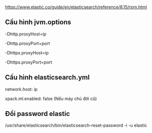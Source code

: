 https://www.elastic.co/guide/en/elasticsearch/reference/8.15/rpm.html

Cấu hình jvm.options
---
-Dhttp.proxyHost=ip

-Dhttp.proxyPort=port

-Dhttps.proxyHost=ip

-Dhttps.proxyPort=port

Cấu hình elasticsearch.yml
---
network.host: ip

xpack.ml.enabled: false (Nếu máy chủ đời cũ)

Đổi password elastic
---
/usr/share/elasticsearch/bin/elasticsearch-reset-password -i -u elastic
